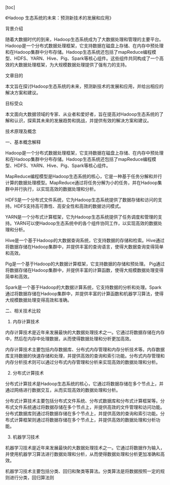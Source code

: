 
[toc]                    
                
                
《Hadoop 生态系统的未来：预测新技术的发展和应用》

背景介绍

随着大数据时代的到来，Hadoop生态系统成为了大数据处理和管理的主要平台。Hadoop是一个分布式数据处理框架，它支持数据在磁盘上存储、在内存中预处理和在Hadoop集群中分布存储。Hadoop生态系统还包括了mapReduce编程模型、HDFS、YARN、Hive、Pig、Spark等核心组件。这些组件共同构成了一个高效的大数据处理框架，为大规模数据处理提供了强有力的支持。

文章目的

本文旨在探讨Hadoop生态系统的未来，预测新技术的发展和应用，并给出相应的解决方案和建议。

目标受众

本文面向大数据领域的专家、从业者和爱好者，旨在提高对Hadoop生态系统的了解和认识，探索其未来的发展趋势和挑战，并提供有效的解决方案和建议。

技术原理及概念

一、基本概念解释

Hadoop是一个分布式数据处理框架，它支持数据在磁盘上存储、在内存中预处理和在Hadoop集群中分布存储。Hadoop生态系统还包括了mapReduce编程模型、HDFS、YARN、Hive、Pig、Spark等核心组件。

MapReduce编程模型是Hadoop生态系统的核心，它是一种基于任务分解和并行计算的数据处理模型。MapReduce通过将任务分解为小的任务，并在Hadoop集群中并行执行，以实现高效的数据处理和分析。

HDFS是一个分布式文件系统，它为Hadoop生态系统提供了数据存储和访问的支持。HDFS支持高可靠性、高安全性和高效的数据访问模式。

YARN是一个分布式计算框架，它为Hadoop生态系统提供了任务调度和管理的支持。YARN可以使Hadoop生态系统中的各个组件协同工作，以实现高效的数据处理和分析。

Hive是一个基于Hadoop的大数据查询系统，它支持数据的存储和检索。Hive通过将数据存储在Hadoop集群中，并提供丰富的查询语言，使得大数据查询变得简单和高效。

Pig是一个基于Hadoop的大数据计算框架，它支持数据的存储和预处理。 Pig通过将数据存储在Hadoop集群中，并提供丰富的计算函数，使得大规模数据处理变得简单和高效。

Spark是一个基于Hadoop的大数据计算系统，它支持数据的分析和处理。Spark通过将数据存储在Hadoop集群中，并提供丰富的计算函数和机器学习算法，使得大规模数据处理变得高效和准确。

二、相关技术比较

1. 内存计算技术

内存计算技术是近年来发展最快的大数据处理技术之一。它通过将数据存储在内存中，然后在内存中处理数据，从而使得数据处理和分析更加高效。

内存计算技术主要包括内存数据库、分布式内存管理和内存分析技术等。内存数据库支持数据的快速存储和处理，并提供高效的查询和索引功能。分布式内存管理和内存分析技术则可以通过分布式内存管理和分析来实现高效的数据处理和分析。

2. 分布式计算技术

分布式计算技术是Hadoop生态系统的核心，它通过将数据存储在多个节点上，并通过网络进行数据交互，从而实现高效的数据处理和分析。

分布式计算技术主要包括分布式文件系统、分布式数据库和分布式计算框架等。分布式文件系统通过将数据存储在多个节点上，并提供高效的文件管理和访问功能。分布式数据库则通过将数据存储在多个节点上，并提供高效的查询和索引功能。分布式计算框架则通过将数据存储在多个节点上，并提供高效的数据处理和分析功能。

3. 机器学习技术

机器学习技术是近年来发展最快的大数据处理技术之一。它通过将数据作为输入，并使用机器学习算法进行数据处理和分析，从而使得数据处理和分析更加准确和高效。

机器学习技术主要包括分类、回归和聚类等算法。分类算法是将数据按照一定的规则进行分类，回归算法则


